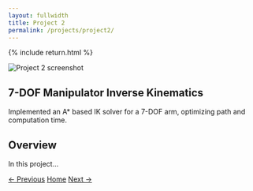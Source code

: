 ```yaml
---
layout: fullwidth
title: Project 2
permalink: /projects/project2/
---
```


{% include return.html %}

<section class="project-hero">
  <img src="{{ '/assets/project2_screenshot.png' | relative_url }}" alt="Project 2 screenshot" class="project-image">
  <div class="project-intro">
    <h1>7-DOF Manipulator Inverse Kinematics</h1>
    <p>
      Implemented an A* based IK solver for a 7-DOF arm, optimizing path and computation time.
    </p>
  </div>
</section>

<section class="project-details">
  <h2>Overview</h2>
  <p>In this project…</p>
  <!-- more sections as desired -->
</section>

<footer class="project-footer">
  <a href="/projects/project1/" class="btn btn-prev">← Previous</a>
  <a href="/"                   class="btn btn-home">Home</a>
  <a href="/projects/project3/" class="btn btn-next">Next →</a>
</footer>
